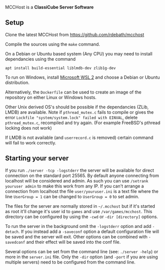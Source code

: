 MCCHost is a **ClassiCube Server Software**

**Setup**
---
Clone the latest MCCHost from https://github.com/rdebath/mcchost

Compile the sources using the `make` command.

On a Debian or Ubuntu based system (Any CPU) you may need to install dependancies using the command
```
apt install build-essential liblmdb-dev zlib1g-dev
```

To run on Windows, install [Microsoft WSL 2](https://learn.microsoft.com/en-us/windows/wsl/install) and choose a Debian or Ubuntu distribution.

Alternatively, the `Dockerfile` can be used to create an image of the repository on either Linux or Windows hosts.

Other Unix derived OS's should be possible if the dependancies (ZLib, LMDB) are available. Note if `pthread_mutex.c` fails to compile or gives the error `Lockfile "system/system.lock" failed with EINVAL`, delete `pthread_mutex.c`, recompiled and try again. (For example FreeBSD's pthread locking does not work)

If LMDB is not available (and `userrecord.c` is removed) certain command will fail to work correctly.

Starting your server
---
If you run `./server -tcp -logstderr` the server will be available for direct connection on the standard port 25565.
By default anyone connecting from localhost will be considered and admin. As such you can use `/setrank youruser admin` to make this work from any IP. If you can't arrange a connection from localhost the file `user/youruser.ini` is a text file where the line `UserGroup = 1` can be changed to `UserGroup = 0` to set admin.

The files for the server are normally stored in `~/.mcchost` but if it's started as root it'll change it's user id to `games` and use `/var/games/mcchost`. This directory can be configured by using the `-cwd` or `-dir [directory]` options.

To run the server in the background omit the `-logstderr` option and add `-detach`.
If you instead add a `-saveconf` option a default configuration file will be saved and the server will exit. Other options can be combined with `-savedconf` and their effect will be saved into the conf file.

Several options can be set from the command line (see: `./server -help`) or more in the `server.ini` file.
Only the `-dir` option (and `-port` if you are using multiple servers) need to be configured from the command line.

